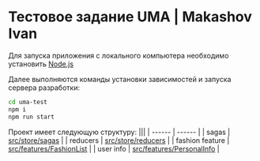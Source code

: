 # Тестовое задание UMA | Makashov Ivan

Для запуска приложения с локального компьютера необходимо установить [Node.js](https://nodejs.org/)

Далее выполняются команды установки зависимостей и запуска сервера разработки:
```sh
cd uma-test
npm i
npm run start
```
Проект имеет следующую структуру:
|||
| ------ | ------ |
| sagas | [src/store/sagas][sagas] |
| reducers | [src/store/reducers][reducers] |
| fashion feature | [src/features/FashionList][fashion] |
| user info | [src/features/PersonalInfo][userinfo] |

[sagas]: <https://github.com/makashovivan/uma-test/tree/master/src/store/sagas>
[reducers]: <https://github.com/makashovivan/uma-test/tree/master/src/store/reducers>
[fashion]: <https://github.com/makashovivan/uma-test/tree/master/src/features/FashionList>
[userinfo]: <https://github.com/makashovivan/uma-test/tree/master/src/features/PersonalInfo>
